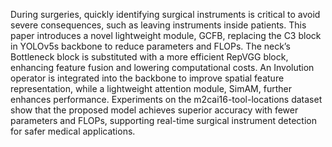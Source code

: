 
During surgeries, quickly identifying surgical instruments is critical to avoid severe consequences, such as leaving instruments inside patients. This paper introduces a novel lightweight module, GCFB, replacing the C3 block in YOLOv5s backbone to reduce parameters and FLOPs. The neck’s Bottleneck block is substituted with a more efficient RepVGG block, enhancing feature fusion and lowering computational costs. An Involution operator is integrated into the backbone to improve spatial feature representation, while a lightweight attention module, SimAM, further enhances performance. Experiments on the m2cai16-tool-locations dataset show that the proposed model achieves superior accuracy with fewer parameters and FLOPs, supporting real-time surgical instrument detection for safer medical applications.
